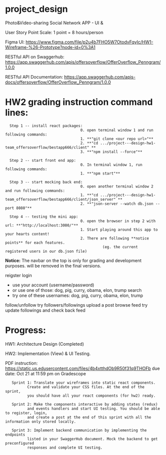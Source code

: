 # project_design
Photo&amp;Video-sharing Social Network APP -  UI &amp; 

User Story Point Scale: 1 point = 8 hours/person

Figma UI: https://www.figma.com/file/p2u4b7FHO5W7OtodvFqyIc/HW1-Wireframe-%26-Prototype?node-id=0%3A1

RESTful API on Swaggerhub: https://app.swaggerhub.com/apis/offersoverflow/OfferOverflow_Penngram/1.0.0

RESTful API Documentation: https://app.swaggerhub.com/apis-docs/offersoverflow/OfferOverflow_Penngram/1.0.0

# HW2 grading instruction command lines:

      Step 1 -- install react packages: 
                                      0. open terminal window 1 and run following commands:
                                      1. **"git clone <our repo url>"**
                                      2. **"cd .../project---design-hw1-team_offersoverflow/bestapp666/client" **
                                      3. **"npm install --force"**
                                       
      Step 2 -- start front end app:  
                                      0. In terminal window 1, run following commands:
                                      1. **"npm start"**
                                      
      Step 3 -- start mocking back end:  
                                      0. open another terminal window 2 and run following commands:
                                      1. **"cd .../project---design-hw1-team_offersoverflow/bestapp666/client/json_server" **
                                      2. **"json-server --watch db.json --port 8080"**
                               
      Step 4 -- testing the mini app:  
                                      0. open the browser in step 2 with url: **"http://localhost:3000/"**
                                      1. Start playing around this app to your hearts content! 
                                      2. There are following **notice points** for each features.
                                                (eg. the current registered users in our db.json file)

**Notice:** The navbar on the top is only for grading and development purposes. will be removed in the final versions.

reigster
login
- use your account (username/password)
- or use one of those: dog, pig, curry, obama, elon, trump
search
- try one of these usernames: dog, pig, curry, obama, elon, trump

follow/unfollow
try followers/followings
upload a post
browse feed
try update followings and check back feed

# Progress:
HW1: Architecture Design (Completed)

HW2: Implementation (View) & UI Testing. 

PDF instruction: https://static.us.edusercontent.com/files/4b4xtthdOb9R50f31q9THOFb
due date: Oct 21 at 11:59 pm on Gradescope
       
       Sprint 1: Translate your wireframes into static react components. 
              Create and validate your CSS files. At the end of the sprint, 
              you should have all your react components (for hw2) ready.

       Sprint 2: Make the components interactive by adding states (redux) 
              and events handlers and start UI testing. You should be able to register, login, 
              and create a post at the end of this sprint with all the information only stored locally.

       Sprint 3: Implement backend communication by implementing the endpoints
              listed in your SwaggerHub document. Mock the backend to get preconfigured 
              responses and complete UI testing.

